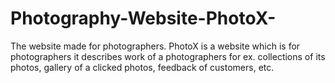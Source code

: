 # Photography-Website-PhotoX-
The website made for photographers. PhotoX is a website which is for photographers it describes work of a photographers for ex. collections of its photos, gallery of a clicked photos, feedback of customers, etc.

